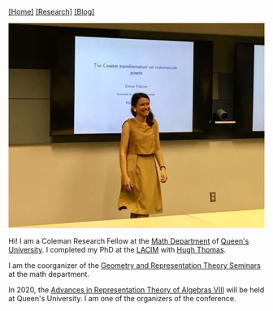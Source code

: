 [[Home]](https://emine-yildirim.github.io/) [[Research]](https://emine-yildirim.github.io/Research.html) [[Blog]](http://yildirimemine.tumblr.com/)

![me](Pictures/me.jpg)

Hi! I am a Coleman Research Fellow at the [Math Department](https://www.queensu.ca/mathstat/home) of [Queen's University](https://www.queensu.ca). I completed my PhD at the [LACIM](http://lacim.uqam.ca/) with [Hugh Thomas](http://lacim.uqam.ca/chercheurs/).

I am the coorganizer of the [Geometry and Representation Theory Seminars](https://mast.queensu.ca/~georep/) at the math department.

In 2020, the [Advances in Representation Theory of Algebras VIII](https://mast.queensu.ca/~arta2020/) will be held at Queen's University. I am one of the organizers of the conference.

<script type="text/javascript">
var sc_project=12104377; 
var sc_invisible=1; 
var sc_security="6551011d"; 
var sc_https=1; 
var sc_remove_link=1; 
</script>
<script type="text/javascript"
src="https://www.statcounter.com/counter/counter.js" async></script>
